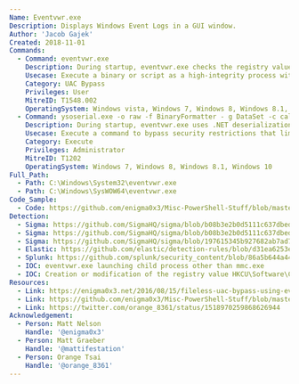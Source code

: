 ```yaml
---
Name: Eventvwr.exe
Description: Displays Windows Event Logs in a GUI window.
Author: 'Jacob Gajek'
Created: 2018-11-01
Commands:
  - Command: eventvwr.exe
    Description: During startup, eventvwr.exe checks the registry value HKCU\Software\Classes\mscfile\shell\open\command for the location of mmc.exe, which is used to open the eventvwr.msc saved console file. If the location of another binary or script is added to this registry value, it will be executed as a high-integrity process without a UAC prompt being displayed to the user.
    Usecase: Execute a binary or script as a high-integrity process without a UAC prompt.
    Category: UAC Bypass
    Privileges: User
    MitreID: T1548.002
    OperatingSystem: Windows vista, Windows 7, Windows 8, Windows 8.1, Windows 10
  - Command: ysoserial.exe -o raw -f BinaryFormatter - g DataSet -c calc > RecentViews & copy RecentViews %LOCALAPPDATA%\Microsoft\EventV~1\RecentViews & eventvwr.exe
    Description: During startup, eventvwr.exe uses .NET deserialization with %LOCALAPPDATA%\Microsoft\EventV~1\RecentViews file. This file can be created using https://github.com/pwntester/ysoserial.net
    Usecase: Execute a command to bypass security restrictions that limit the use of command-line interpreters.
    Category: Execute
    Privileges: Administrator
    MitreID: T1202
    OperatingSystem: Windows 7, Windows 8, Windows 8.1, Windows 10
Full_Path:
  - Path: C:\Windows\System32\eventvwr.exe
  - Path: C:\Windows\SysWOW64\eventvwr.exe
Code_Sample:
  - Code: https://github.com/enigma0x3/Misc-PowerShell-Stuff/blob/master/Invoke-EventVwrBypass.ps1
Detection:
  - Sigma: https://github.com/SigmaHQ/sigma/blob/b08b3e2b0d5111c637dbede1381b07cb79f8c2eb/rules/windows/process_creation/process_creation_sysmon_uac_bypass_eventvwr.yml
  - Sigma: https://github.com/SigmaHQ/sigma/blob/b08b3e2b0d5111c637dbede1381b07cb79f8c2eb/rules/windows/registry_event/registry_event_uac_bypass_eventvwr.yml
  - Sigma: https://github.com/SigmaHQ/sigma/blob/197615345b927682ab7ad7fa3c5f5bb2ed911eed/rules/windows/file/file_event/file_event_win_uac_bypass_eventvwr.yml
  - Elastic: https://github.com/elastic/detection-rules/blob/d31ea6253ea40789b1fc49ade79b7ec92154d12a/rules/windows/privilege_escalation_uac_bypass_event_viewer.toml
  - Splunk: https://github.com/splunk/security_content/blob/86a5b644a44240f01274c8b74d19a435c7dae66e/detections/endpoint/eventvwr_uac_bypass.yml
  - IOC: eventvwr.exe launching child process other than mmc.exe
  - IOC: Creation or modification of the registry value HKCU\Software\Classes\mscfile\shell\open\command
Resources:
  - Link: https://enigma0x3.net/2016/08/15/fileless-uac-bypass-using-eventvwr-exe-and-registry-hijacking/
  - Link: https://github.com/enigma0x3/Misc-PowerShell-Stuff/blob/master/Invoke-EventVwrBypass.ps1
  - Link: https://twitter.com/orange_8361/status/1518970259868626944
Acknowledgement:
  - Person: Matt Nelson
    Handle: '@enigma0x3'
  - Person: Matt Graeber
    Handle: '@mattifestation'
  - Person: Orange Tsai
    Handle: '@orange_8361'
---
```

